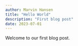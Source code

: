 ```yaml
---
author: Marvin Hansen
title: "Hello World"
description: "First blog post"
date: 2023-07-01
---
```

[//]: # (SPDX-License-Identifier: CC-BY-4.0)


Welcome to our first blog post. 